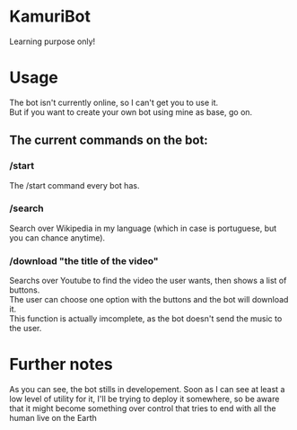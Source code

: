 # KamuriBot
Learning purpose only!

# Usage
The bot isn't currently online, so I can't get you to use it.  
But if you want to create your own bot using mine as base, go on.

## The current commands on the bot:
### /start
The /start command every bot has.
### /search
Search over Wikipedia in my language (which in case is portuguese, but you can chance anytime).
### /download "the title of the video"
Searchs over Youtube to find the video the user wants, then shows a list of buttons.  
The user can choose one option with the buttons and the bot will download it.  
This function is actually imcomplete, as the bot doesn't send the music to the user.

# Further notes
As you can see, the bot stills in developement. Soon as I can see at least a low level of utility
for it, I'll be trying to deploy it somewhere, so be aware that it might become something over control
that tries to end with all the human live on the Earth
